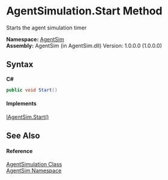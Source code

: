 # AgentSimulation.Start Method 
 

Starts the agent simulation timer

**Namespace:**&nbsp;<a href="4fd5ab3b-a1b0-eeac-f89a-54f05b50ce00">AgentSim</a><br />**Assembly:**&nbsp;AgentSim (in AgentSim.dll) Version: 1.0.0.0 (1.0.0.0)

## Syntax

**C#**<br />
``` C#
public void Start()
```


#### Implements
<a href="7fba9526-7b76-bf19-089f-ba1f26b09047">IAgentSim.Start()</a><br />

## See Also


#### Reference
<a href="e1711f46-b91a-db2d-74b8-ac3c465511da">AgentSimulation Class</a><br /><a href="4fd5ab3b-a1b0-eeac-f89a-54f05b50ce00">AgentSim Namespace</a><br />